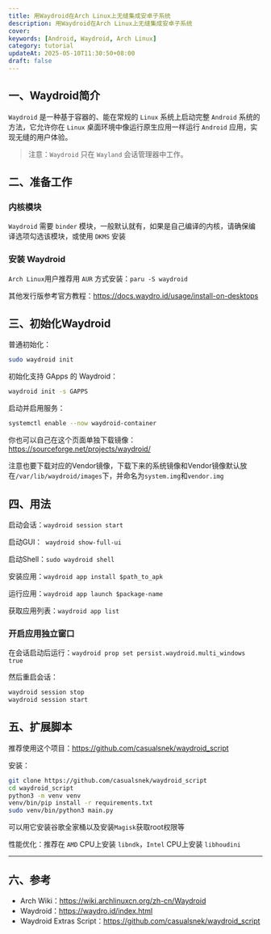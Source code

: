 ```yaml
---
title: 用Waydroid在Arch Linux上无缝集成安卓子系统
description: 用Waydroid在Arch Linux上无缝集成安卓子系统
cover:
keywords: [Android, Waydroid, Arch Linux]
category: tutorial
updateAt: 2025-05-10T11:30:50+08:00
draft: false
---
```


## 一、Waydroid简介

`Waydroid` 是一种基于容器的、能在常规的 `Linux` 系统上启动完整 `Android` 系统的方法，它允许你在 `Linux` 桌面环境中像运行原生应用一样运行 `Android` 应用，实现无缝的用户体验。

> 注意：`Waydroid` 只在 `Wayland` 会话管理器中工作。

## 二、准备工作

### 内核模块

`Waydroid` 需要 `binder` 模块，一般默认就有，如果是自己编译的内核，请确保编译选项勾选该模块，或使用 `DKMS` 安装

### 安装 Waydroid

`Arch Linux`用户推荐用 `AUR` 方式安装：`paru -S waydroid`

其他发行版参考官方教程：https://docs.waydro.id/usage/install-on-desktops

## 三、初始化Waydroid

普通初始化：

```bash
sudo waydroid init
```

初始化支持 GApps 的 Waydroid：

```bash
waydroid init -s GAPPS
```

启动并启用服务：

```bash
systemctl enable --now waydroid-container
```

你也可以自己在这个页面单独下载镜像：https://sourceforge.net/projects/waydroid/

注意也要下载对应的Vendor镜像，下载下来的系统镜像和Vendor镜像默认放在`/var/lib/waydroid/images`下，并命名为`system.img`和`vendor.img`

## 四、用法

启动会话：`waydroid session start`

启动GUI：` waydroid show-full-ui`

启动Shell：`sudo waydroid shell`

安装应用：`waydroid app install $path_to_apk`

运行应用：`waydroid app launch $package-name`

获取应用列表：`waydroid app list`

### 开启应用独立窗口

在会话启动后运行：`waydroid prop set persist.waydroid.multi_windows true`

然后重启会话：

```bash
waydroid session stop
waydroid session start
```

## 五、扩展脚本

推荐使用这个项目：https://github.com/casualsnek/waydroid_script

安装：

```bash
git clone https://github.com/casualsnek/waydroid_script
cd waydroid_script
python3 -m venv venv
venv/bin/pip install -r requirements.txt
sudo venv/bin/python3 main.py
```

可以用它安装谷歌全家桶以及安装`Magisk`获取root权限等

性能优化：推荐在 `AMD` CPU上安装 `libndk`，`Intel` CPU上安装 `libhoudini`

---

## 六、参考

- Arch Wiki：https://wiki.archlinuxcn.org/zh-cn/Waydroid
- Waydroid：https://waydro.id/index.html
- Waydroid Extras Script：https://github.com/casualsnek/waydroid_script
